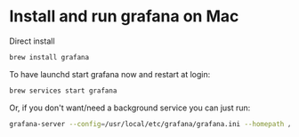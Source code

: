 # Install and run grafana on Mac
Direct install
```bash
brew install grafana
```

To have launchd start grafana now and restart at login:
```bash
brew services start grafana
```
Or, if you don't want/need a background service you can just run:
```bash
grafana-server --config=/usr/local/etc/grafana/grafana.ini --homepath /usr/local/share/grafana --packaging=brew cfg:default.paths.logs=/usr/local/var/log/grafana cfg:default.paths.data=/usr/local/var/lib/grafana cfg:default.paths.plugins=[/Users/wenweitao/Documents/public/Tools/grafana/panel-plugin] <- your plugins path
```